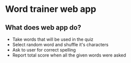 # Word trainer web app 

## What does web app do?

* Take words that will be used in the quiz 
* Select random word and shuffle it's characters 
* Ask to user for correct spelling
* Report total score when all the given words were asked  

